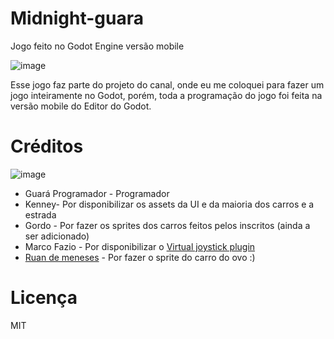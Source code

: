 # Midnight-guara
 Jogo feito no Godot Engine versão mobile

![image](https://github.com/user-attachments/assets/9c747450-3c89-4c68-88d0-0bac2ce27b15)

Esse jogo faz parte do projeto do canal, onde eu me coloquei para fazer um jogo inteiramente no Godot,
porém, toda a programação do jogo foi feita na versão mobile do Editor do Godot.

# Créditos

![image](https://github.com/user-attachments/assets/71ae1b83-7480-4b90-8b8f-c8b1fed4b71f)

- Guará Programador - Programador
- Kenney- Por disponibilizar os assets da UI e da maioria dos carros e a estrada
- Gordo - Por fazer os sprites dos carros feitos pelos inscritos (ainda a ser adicionado)
- Marco Fazio - Por disponibilizar o [Virtual joystick plugin](https://github.com/MarcoFazioRandom/Virtual-Joystick-Godot)
- [Ruan de meneses](https://github.com/ruandemeneses) - Por fazer o sprite do carro do ovo :)

# Licença

MIT
